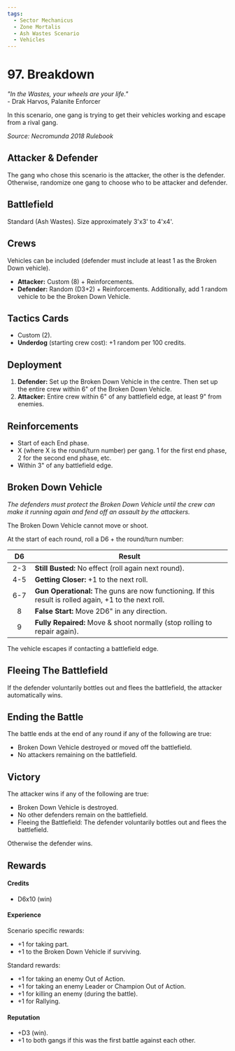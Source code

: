 ```yaml
---
tags:
  - Sector Mechanicus
  - Zone Mortalis
  - Ash Wastes Scenario
  - Vehicles
---
```


# 97. Breakdown

_"In the Wastes, your wheels are your life."_  
\- Drak Harvos, Palanite Enforcer

In this scenario, one gang is trying to get their vehicles working and escape from a rival gang.

_Source: Necromunda 2018 Rulebook_  

## Attacker & Defender

The gang who chose this scenario is the attacker, the other is the defender. Otherwise, randomize one gang to choose who to be attacker and defender.

## Battlefield

Standard (Ash Wastes). Size approximately 3'x3' to 4'x4'.

## Crews

Vehicles can be included (defender must include at least 1 as the Broken Down vehicle).

- **Attacker:** Custom (8) + Reinforcements.
- **Defender:** Random (D3+2) + Reinforcements. Additionally, add 1 random vehicle to be the Broken Down Vehicle.

## Tactics Cards

- Custom (2).
- **Underdog** (starting crew cost): +1 random per 100 credits.

## Deployment

1. **Defender:** Set up the Broken Down Vehicle in the centre. Then set up the entire crew within 6" of the Broken Down Vehicle.
2. **Attacker:** Entire crew within 6" of any battlefield edge, at least 9" from enemies.

## Reinforcements

- Start of each End phase.
- X (where X is the round/turn number) per gang. 1 for the first end phase, 2 for the second end phase, etc.
- Within 3" of any battlefield edge.

## Broken Down Vehicle

_The defenders must protect the Broken Down Vehicle until the crew can make it running again and fend off an assault by the attackers._

The Broken Down Vehicle cannot move or shoot.

At the start of each round, roll a D6 + the round/turn number:

| &nbsp;&nbsp;D6&nbsp;&nbsp; | Result                                                                                                  |
| :------------------------: | ------------------------------------------------------------------------------------------------------- |
|            2-3             | **Still Busted:** No effect (roll again next round).                                                    |
|            4-5             | **Getting Closer:** +1 to the next roll.                                                                |
|            6-7             | **Gun Operational:** The guns are now functioning. If this result is rolled again, +1 to the next roll. |
|             8              | **False Start:** Move 2D6" in any direction.                                                            |
|             9              | **Fully Repaired:** Move & shoot normally (stop rolling to repair again).                               |

The vehicle escapes if contacting a battlefield edge.

## Fleeing The Battlefield

If the defender voluntarily bottles out and flees the battlefield, the attacker automatically wins.

## Ending the Battle

The battle ends at the end of any round if any of the following are true:

- Broken Down Vehicle destroyed or moved off the battlefield.
- No attackers remaining on the battlefield.

## Victory

The attacker wins if any of the following are true:

- Broken Down Vehicle is destroyed.
- No other defenders remain on the battlefield.
- Fleeing the Battlefield: The defender voluntarily bottles out and flees the battlefield.

Otherwise the defender wins.

## Rewards

#### Credits

- D6x10 (win)

#### Experience

Scenario specific rewards:

- +1 for taking part.
- +1 to the Broken Down Vehicle if surviving.

Standard rewards:

- +1 for taking an enemy Out of Action.
- +1 for taking an enemy Leader or Champion Out of Action.
- +1 for killing an enemy (during the battle).
- +1 for Rallying.

#### Reputation

- +D3 (win).
- +1 to both gangs if this was the first battle against each other.
